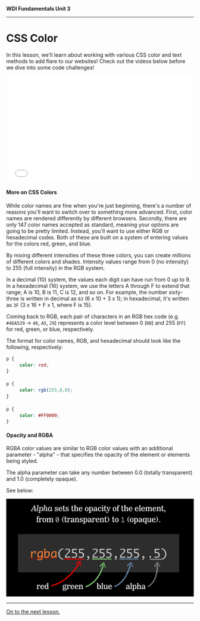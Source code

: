**WDI Fundamentals Unit 3**

---

# CSS Color

In this lesson, we'll learn about working with various CSS color and text methods to add flare to our websites! Check out the videos below before we dive into some code challenges!

<div class="wistia_responsive_padding" style="padding:56.25% 0 0 0;position:relative;"><div class="wistia_responsive_wrapper" style="height:100%;left:0;position:absolute;top:0;width:100%;"><iframe src="//fast.wistia.net/embed/iframe/2vazcm3j1l?seo=false&videoFoam=true" allowtransparency="true" frameborder="0" scrolling="no" class="wistia_embed" name="wistia_embed" allowfullscreen mozallowfullscreen webkitallowfullscreen oallowfullscreen msallowfullscreen width="100%" height="100%"></iframe></div></div>
<script src="//fast.wistia.net/assets/external/E-v1.js" async></script>

#### More on CSS Colors

While color names are fine when you're just beginning, there's a number of reasons you'll want to switch over to something more advanced. First, color names are rendered differently by different browsers. Secondly, there are only 147 color names accepted as standard, meaning your options are going to be pretty limited. Instead, you'll want to use either RGB or hexadecimal codes. Both of these are built on a system of entering values for the colors red, green, and blue.

By mixing different intensities of these three colors, you can create millions of different colors and shades. Intensity values range from 0 (no intensity) to 255 (full intensity) in the RGB system. 

In a decimal (10) system, the values each digit can have run from 0 up to 9. In a hexadecimal (16) system, we use the letters A through F to extend that range; A is 10, B is 11, C is 12, and so on. For example, the number sixty-three is written in decimal as `63` (6 x 10 + 3 x 1); in hexadecimal, it's written as `3F` (3 x 16 + F x 1, where F is 15).

Coming back to RGB, each pair of characters in an RGB hex code (e.g. `#46A529` -> `46`, `A5`, `29`) represents a color level between 0 (`00`) and 255 (`FF`) for red, green, or blue, respectively.

The format for color names, RGB, and hexadecimal should look like the following, respectively:

```css
p {
     color: red;
}

p {
     color: rgb(255,0,0);
}

p {
     color: #FF0000;
}
```

#### Opacity and RGBA

RGBA color values are similar to RGB color values with an additional parameter - "alpha" - that specifies the opacity of the element or elements being styled.

The alpha parameter can take any number between 0.0 (totally transparent) and 1.0 (completely opaque).

See below:

![](../assets/elkwebdesign/rgb.png)

---

[On to the next lesson.](02_lessontemp.md)
